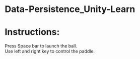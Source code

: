 # Data-Persistence_Unity-Learn

# Instructions:
Press Space bar to launch the ball.   
Use left and right key to control the paddle.
 
